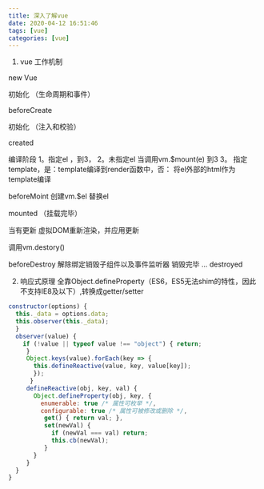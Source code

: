 ```yaml
---
title: 深入了解vue
date: 2020-04-12 16:51:46
tags: [vue]
categories: [vue]
---
```



1. vue 工作机制

new Vue 

初始化 （生命周期和事件）

beforeCreate

初始化 （注入和校验）

created

编译阶段
1。指定el ，到3，
2。未指定el 当调用vm.$mount(e) 到3
3。 指定template，是：template编译到render函数中，否： 将el外部的html作为template编译


beforeMoint
创建vm.$el 替换el

mounted （挂载完毕）

当有更新 虚拟DOM重新渲染，并应用更新

调用vm.destory()

beforeDestroy
解除绑定销毁子组件以及事件监听器
销毁完毕
...
destroyed




2. 响应式原理
全靠Object.defineProperty（ES6，ES5无法shim的特性，因此不支持IE8及以下）,转换成getter/setter

```js
constructor(options) { 
  this._data = options.data; 
  this.observer(this._data); 
  }
  observer(value) {
    if (!value || typeof value !== "object") { return;
     }
     Object.keys(value).forEach(key => { 
       this.defineReactive(value, key, value[key]); 
       });
      }
     defineReactive(obj, key, val) { 
       Object.defineProperty(obj, key, {
         enumerable: true /* 属性可枚举 */, 
         configurable: true /* 属性可被修改或删除 */,
          get() { return val; },
          set(newVal) { 
            if (newVal === val) return;
            this.cb(newVal);
          }
       }
     }
  }
}
```